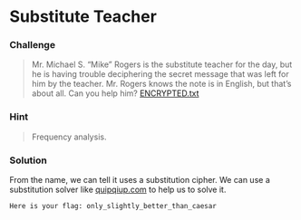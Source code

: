 # Substitute Teacher

### Challenge
> Mr. Michael S. “Mike” Rogers is the substitute teacher for the day, but he is having trouble deciphering the secret message that was left for him by the teacher. Mr. Rogers knows the note is in English, but that’s about all. Can you help him? [ENCRYPTED.txt](https://2017.pactf.com/static/ctfproblems/4a5eb276-6b8b-4cd7-aff3-cfcf459c0724/ENCRYPTED.7c09a881b4a7.txt)

### Hint
> Frequency analysis.

### Solution
From the name, we can tell it uses a substitution cipher. We can use a substitution solver like [quipqiup.com](http://quipqiup.com/) to help us to solve it.

    Here is your flag: only_slightly_better_than_caesar